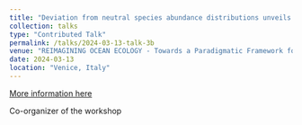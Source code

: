 ```yaml
---
title: "Deviation from neutral species abundance distributions unveils geographical differences in the structure of diatom communities"
collection: talks
type: "Contributed Talk"
permalink: /talks/2024-03-13-talk-3b
venue: "REIMAGINING OCEAN ECOLOGY - Towards a Paradigmatic Framework for the Seascape"
date: 2024-03-13
location: "Venice, Italy"
---
```


[More information here](https://liphlab.github.io/REIMOCEAN24/)

Co-organizer of the workshop
